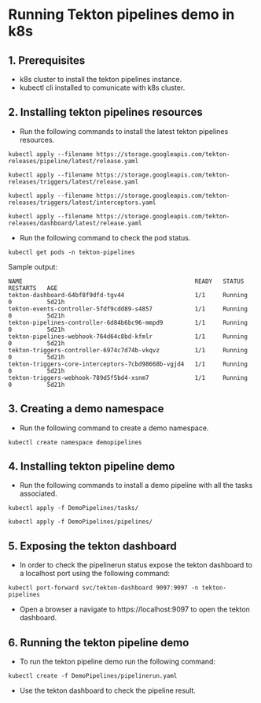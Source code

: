 # Running Tekton pipelines demo in k8s
## 1. Prerequisites
- k8s cluster to install the tekton pipelines instance.
- kubectl cli installed to comunicate with k8s cluster.
## 2. Installing tekton pipelines resources
- Run the following commands to install the latest tekton pipelines resources.

`kubectl apply --filename https://storage.googleapis.com/tekton-releases/pipeline/latest/release.yaml`

`kubectl apply --filename https://storage.googleapis.com/tekton-releases/triggers/latest/release.yaml`

`kubectl apply --filename https://storage.googleapis.com/tekton-releases/triggers/latest/interceptors.yaml`

`kubectl apply --filename https://storage.googleapis.com/tekton-releases/dashboard/latest/release.yaml`

- Run the following command to check the pod status.

`kubectl get pods -n tekton-pipelines`

Sample output:

````
NAME                                                 READY   STATUS    RESTARTS   AGE
tekton-dashboard-64bf8f9dfd-tgv44                    1/1     Running   0          5d21h
tekton-events-controller-5fdf9cdd89-s4857            1/1     Running   0          5d21h
tekton-pipelines-controller-6d84b6bc96-mmpd9         1/1     Running   0          5d21h
tekton-pipelines-webhook-764d64c8bd-kfmlr            1/1     Running   0          5d21h
tekton-triggers-controller-6974c7d74b-vkqvz          1/1     Running   0          5d21h
tekton-triggers-core-interceptors-7cbd98668b-vgjd4   1/1     Running   0          5d21h
tekton-triggers-webhook-789d5f5bd4-xsnm7             1/1     Running   0          5d21h
````
## 3. Creating a demo namespace
- Run the following command to create a demo namespace.

`kubectl create namespace demopipelines`

## 4. Installing tekton pipeline demo
- Run the following commands to install a demo pipeline with all the tasks associated.

`kubectl apply -f DemoPipelines/tasks/`

`kubectl apply -f DemoPipelines/pipelines/`

## 5. Exposing the tekton dashboard
- In order to check the pipelinerun status expose the tekton dashboard to a localhost port using the following command:

`kubectl port-forward svc/tekton-dashboard 9097:9097 -n tekton-pipelines`

- Open a browser a navigate to https://localhost:9097 to open the tekton dashboard.
## 6. Running the tekton pipeline demo
- To run the tekton pipeline demo run the following command:

`kubectl create -f DemoPipelines/pipelinerun.yaml`

- Use the tekton dashboard to check the pipeline result.
